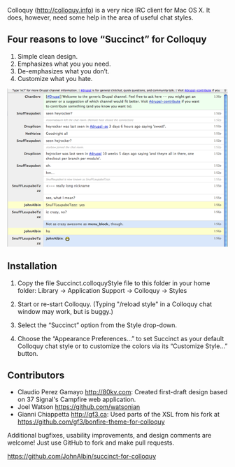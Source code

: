 Colloquy (<http://colloquy.info>) is a very nice IRC client for Mac OS X. It does, however, need some help in the area of useful chat styles.


Four reasons to love “Succinct” for Colloquy
--------------------------------------------

1. Simple clean design.
2. Emphasizes what you you need.
3. De-emphasizes what you don’t.
4. Customize what you hate.

<img src="https://github.com/JohnAlbin/succinct-for-colloquy/raw/master/screenshot.png" width="628" alt="Screenshot" />


Installation
------------

1. Copy the file Succinct.colloquyStyle file to this folder in your home folder:
     Library -> Application Support -> Colloquy -> Styles

2. Start or re-start Colloquy. (Typing "/reload style" in a Colloquy chat window may work, but is buggy.)

3. Select the “Succinct” option from the Style drop-down.

4. Choose the “Appearance Preferences…” to set Succinct as your default Colloquy chat style or to customize the colors via its “Customize Style…” button.


Contributors
------------

* Claudio Perez Gamayo <http://80kv.com>: Created first-draft design based on 37 Signal's Campfire web application.
* Joel Watson <https://github.com/watsonian>
* Gianni Chiappetta <http://gf3.ca>: Used parts of the XSL from his fork at <https://github.com/gf3/bonfire-theme-for-colloquy>

Additional bugfixes, usability improvements, and design comments are
welcome! Just use GitHub to fork and make pull requests.

<https://github.com/JohnAlbin/succinct-for-colloquy>
